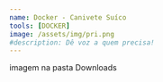 ```yaml
---
name: Docker - Canivete Suíco
tools: [DOCKER]
image: /assets/img/pri.png
#description: Dê voz a quem precisa!
---
```


imagem na pasta Downloads